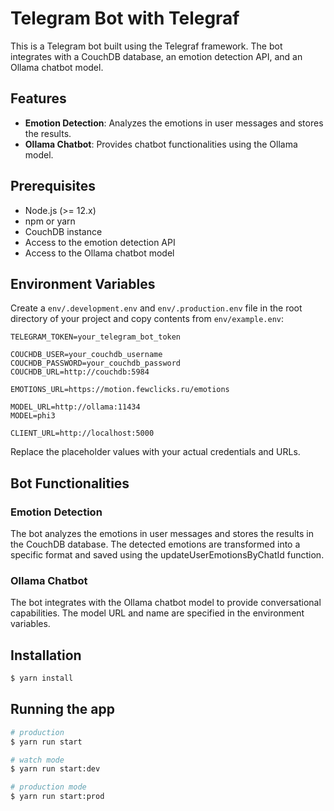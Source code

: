 # Telegram Bot with Telegraf

This is a Telegram bot built using the Telegraf framework. The bot integrates with a CouchDB database, an emotion detection API, and an Ollama chatbot model.

## Features

- **Emotion Detection**: Analyzes the emotions in user messages and stores the results.
- **Ollama Chatbot**: Provides chatbot functionalities using the Ollama model.

## Prerequisites

- Node.js (>= 12.x)
- npm or yarn
- CouchDB instance
- Access to the emotion detection API
- Access to the Ollama chatbot model

## Environment Variables

Create a `env/.development.env` and `env/.production.env` file in the root directory of your project and copy contents from `env/example.env`:

```
TELEGRAM_TOKEN=your_telegram_bot_token

COUCHDB_USER=your_couchdb_username
COUCHDB_PASSWORD=your_couchdb_password
COUCHDB_URL=http://couchdb:5984

EMOTIONS_URL=https://motion.fewclicks.ru/emotions

MODEL_URL=http://ollama:11434
MODEL=phi3

CLIENT_URL=http://localhost:5000
```

Replace the placeholder values with your actual credentials and URLs.

## Bot Functionalities

### Emotion Detection

The bot analyzes the emotions in user messages and stores the results in the CouchDB database. The detected emotions are transformed into a specific format and saved using the updateUserEmotionsByChatId function.

### Ollama Chatbot

The bot integrates with the Ollama chatbot model to provide conversational capabilities. The model URL and name are specified in the environment variables.

## Installation

```bash
$ yarn install
```

## Running the app

```bash
# production
$ yarn run start

# watch mode
$ yarn run start:dev

# production mode
$ yarn run start:prod
```
